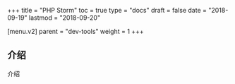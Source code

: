 +++
title = "PHP Storm"
toc = true
type = "docs"
draft = false
date = "2018-09-19"
lastmod = "2018-09-20"

[menu.v2]
  parent = "dev-tools"
  weight = 1
+++

## 介绍

介绍
